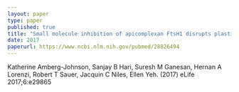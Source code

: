 ```yaml
---
layout: paper
type: paper
published: true
title: "Small molecule inhibition of apicomplexan FtsH1 disrupts plastid biogenesis in human pathogens"
date: 2017
paperurl: https://www.ncbi.nlm.nih.gov/pubmed/28826494
---
```

Katherine Amberg-Johnson, Sanjay B Hari, Suresh M Ganesan, Hernan A Lorenzi, Robert T Sauer, Jacquin C Niles, Ellen Yeh. (2017) eLife 2017;6:e29865
